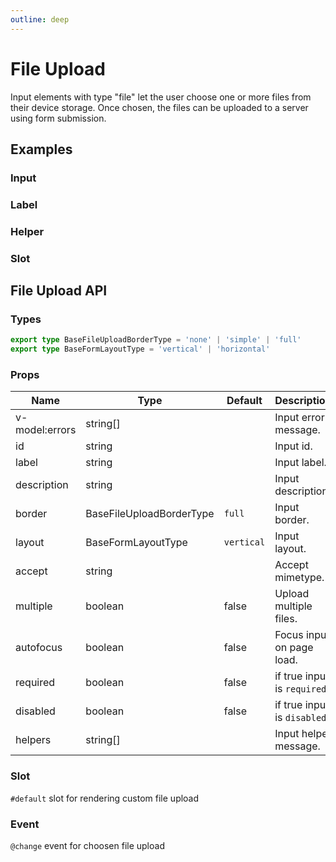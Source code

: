 ```yaml
---
outline: deep
---
```


<script setup lang="ts">
import FileUploadInput from './demo/file-upload/file-upload-input.vue'
import FileUploadLabel from './demo/file-upload/file-upload-label.vue'
import FileUploadHelper from './demo/file-upload/file-upload-helper.vue'
import FileUploadSlot from './demo/file-upload/file-upload-slot.vue'
</script>

# File Upload

Input elements with type "file" let the user choose one or more files from their device storage. Once chosen, the files can be uploaded to a server using form submission.

## Examples

### Input

<!--@include: ./demo/file-upload/file-upload-input.md-->

### Label

<!--@include: ./demo/file-upload/file-upload-label.md-->

### Helper

<!--@include: ./demo/file-upload/file-upload-helper.md-->

### Slot

<!--@include: ./demo/file-upload/file-upload-slot.md-->

## File Upload API

### Types

```ts
export type BaseFileUploadBorderType = 'none' | 'simple' | 'full'
export type BaseFormLayoutType = 'vertical' | 'horizontal'
```

### Props

| Name           | Type                     | Default    | Description                  |
| -------------- | ------------------------ | ---------- | ---------------------------- |
| v-model:errors | string[]                 |            | Input error message.         |
| id             | string                   |            | Input id.                    |
| label          | string                   |            | Input label.                 |
| description    | string                   |            | Input description.           |
| border         | BaseFileUploadBorderType | `full`     | Input border.                |
| layout         | BaseFormLayoutType       | `vertical` | Input layout.                |
| accept         | string                   |            | Accept mimetype.             |
| multiple       | boolean                  | false      | Upload multiple files.       |
| autofocus      | boolean                  | false      | Focus input on page load.    |
| required       | boolean                  | false      | if true input is `required`. |
| disabled       | boolean                  | false      | if true input is `disabled`. |
| helpers        | string[]                 |            | Input helper message.        |

### Slot

`#default` slot for rendering custom file upload

### Event

`@change` event for choosen file upload
